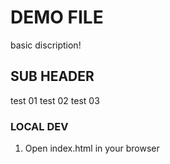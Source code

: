 # DEMO FILE 

basic discription!

## SUB HEADER 

test 01
test 02
test 03

### LOCAL DEV

1. Open index.html in your browser